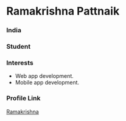 # Ramakrishna Pattnaik

### India

### Student

### Interests

- Web app development.
- Mobile app development. 

### Profile Link

[Ramakrishna](https://github.com/rkpattnaik780)